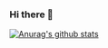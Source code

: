 ### Hi there 👋

[![Anurag's github stats](https://github-readme-stats.vercel.app/api?username=Mr-XiaoLiang&show_icons=true)](https://github.com/Mr-XiaoLiang)
